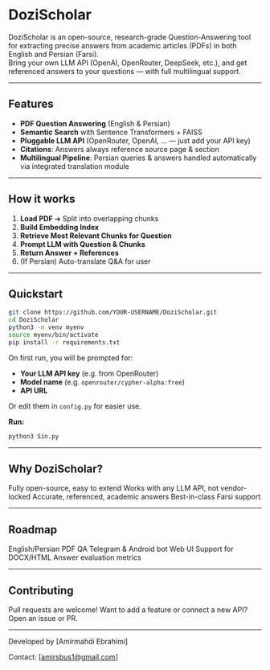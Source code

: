 # DoziScholar

DoziScholar is an open-source, research-grade Question-Answering tool for extracting precise answers from academic articles (PDFs) in both English and Persian (Farsi).  
Bring your own LLM API (OpenAI, OpenRouter, DeepSeek, etc.), and get referenced answers to your questions — with full multilingual support.

---

## Features

- **PDF Question Answering** (English & Persian)
- **Semantic Search** with Sentence Transformers + FAISS
- **Pluggable LLM API** (OpenRouter, OpenAI, ... — just add your API key)
- **Citations**: Answers always reference source page & section
- **Multilingual Pipeline**: Persian queries & answers handled automatically via integrated translation module

---

## How it works

1. **Load PDF** ➔ Split into overlapping chunks  
2. **Build Embedding Index**  
3. **Retrieve Most Relevant Chunks for Question**  
4. **Prompt LLM with Question & Chunks**  
5. **Return Answer + References**  
6. (If Persian) Auto-translate Q&A for user

---

## Quickstart

```bash
git clone https://github.com/YOUR-USERNAME/DoziScholar.git
cd DoziScholar
python3 -m venv myenv
source myenv/bin/activate
pip install -r requirements.txt
```

On first run, you will be prompted for:

- **Your LLM API key** (e.g. from OpenRouter)
- **Model name** (e.g. `openrouter/cypher-alpha:free`)
- **API URL**

Or edit them in `config.py` for easier use.

**Run:**

```bash
python3 Sin.py
```
---
## Why DoziScholar?

Fully open-source, easy to extend
Works with any LLM API, not vendor-locked
Accurate, referenced, academic answers
Best-in-class Farsi support

---
## Roadmap

 English/Persian PDF QA
 Telegram & Android bot
 Web UI
 Support for DOCX/HTML
 Answer evaluation metrics
 
---
## Contributing

 Pull requests are welcome!
 Want to add a feature or connect a new API? Open an issue or PR.
 
---
Developed by [Amirmahdi Ebrahimi]

Contact: [amirsbus1@gmail.com]


